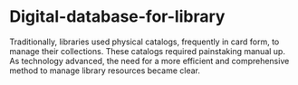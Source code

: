 # Digital-database-for-library
Traditionally, libraries used physical catalogs, frequently in card form, to manage their collections. These catalogs required painstaking manual up. As technology advanced, the need for a more efficient and comprehensive method to manage library resources became clear. 
